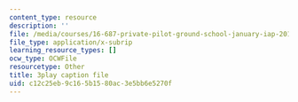 ```yaml
---
content_type: resource
description: ''
file: /media/courses/16-687-private-pilot-ground-school-january-iap-2019/c12c25eb9c165b1580ac3e5bb6e5270f_AYF3spOVbBk.vtt
file_type: application/x-subrip
learning_resource_types: []
ocw_type: OCWFile
resourcetype: Other
title: 3play caption file
uid: c12c25eb-9c16-5b15-80ac-3e5bb6e5270f
---
```

